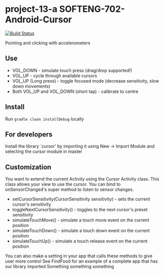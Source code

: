 # project-13-a SOFTENG-702-Android-Cursor
[![Build Status](https://travis-ci.com/mkem114/SOFTENG-702-Android-Cursor.svg?token=4tn5PhULbqssssJGM5Gs&branch=master)](https://travis-ci.com/mkem114/SOFTENG-702-Android-Cursor)

Pointing and clicking with accelerometers

## Use

- VOL_DOWN - simulate touch press (drag/drop supported!)
- VOL_UP - cycle through available cursors
- VOL_UP (Long press) - toggle focused mode (decrease sensitivity, slow down movements)
- Both VOL_UP and VOL_DOWN (short tap) - calibrate to centre

## Install

Run `gradle clean installDebug` locally

## For developers

Install the library `cursor' by importing it using New -> Import Module and selecting the cursor module in master

## Customization

You want to extend the current Activity using the Cursor Activity class. This class allows your view to use the cursor.
You can bind to onSensorChanged's super method to listen to sensor changes.

- setCursorSensitivity(CursorSensitivity sensitivity) - sets the current cursor's sensitivity
- toggleNextCursorSensitivity() - toggles to the next cursor's preset sensitivity
- simulateTouchMove() - simulate a touch move event on the current position
- simulateTouchDown() - simulate a touch down event on the current position
- simulateTouchUp() - simulate a touch release event on the current position

You can also make a setting in your app that calls these methods to give user more control
See FindFood for an example of a complete app that has our library imported
Something something something
